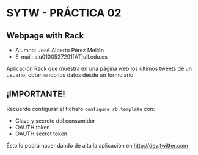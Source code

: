 SYTW - PRÁCTICA 02
==================
## Webpage with Rack ##


* Alumno: José Alberto Pérez Melián
* E-mail: alu0100537291[AT]ull.edu.es


Aplicación Rack que muestra en una página web los últimos tweets de un usuario, obteniendo los datos desde un formulario



¡IMPORTANTE!
------------

Recuerde configurar el fichero `configure.rb.template` con:
   * Clave y secreto del consumidor
   * OAUTH token
   * OAUTH secret token

Ésto lo podrá hacer dando de alta la aplicación en http://dev.twitter.com
